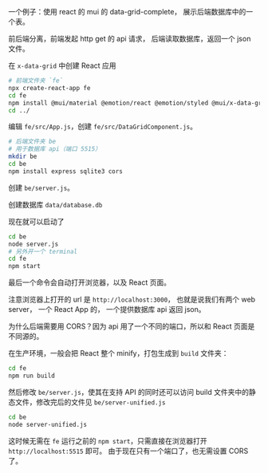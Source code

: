 一个例子：使用 react 的 mui 的 data-grid-complete， 展示后端数据库中的一个表。

前后端分离，前端发起 http get 的 api 请求， 后端读取数据库，返回一个 json 文件。

在 `x-data-grid` 中创建 React 应用
```bash
# 前端文件夹 `fe`
npx create-react-app fe
cd fe
npm install @mui/material @emotion/react @emotion/styled @mui/x-data-grid axios
cd ../
```
编辑 `fe/src/App.js`，创建 `fe/src/DataGridComponent.js`。

```bash
# 后端文件夹 be
# 用于数据库 api（端口 5515）
mkdir be
cd be
npm install express sqlite3 cors
```
创建 `be/server.js`。

创建数据库 `data/database.db`

现在就可以启动了
```bash
cd be
node server.js
# 另外开一个 terminal
cd fe
npm start
```
最后一个命令会自动打开浏览器，以及 React 页面。

注意浏览器上打开的 url 是 `http://localhost:3000`， 也就是说我们有两个 web server， 一个 React App 的， 一个提供数据库 api 返回 json。

为什么后端需要用 CORS？因为 api 用了一个不同的端口，所以和 React 页面是不同源的。

在生产环境，一般会把 React 整个 minify，打包生成到 `build` 文件夹：
```bash
cd fe
npm run build
```
然后修改 `be/server.js`，使其在支持 API 的同时还可以访问 build 文件夹中的静态文件，修改完后的文件见 `be/server-unified.js`
```bash
cd be
node server-unified.js
```
这时候无需在 `fe` 运行之前的 `npm start`，只需直接在浏览器打开 `http://localhost:5515` 即可。
由于现在只有一个端口了，也无需设置 CORS 了。
